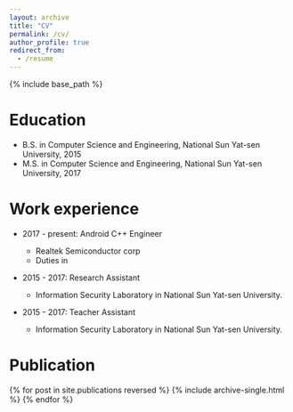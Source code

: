 ```yaml
---
layout: archive
title: "CV"
permalink: /cv/
author_profile: true
redirect_from:
  - /resume
---
```


{% include base_path %}

Education
======
* B.S. in Computer Science and Engineering, National Sun Yat-sen University, 2015
* M.S. in Computer Science and Engineering, National Sun Yat-sen University, 2017

Work experience
======
* 2017 - present: Android C++ Engineer
  * Realtek Semiconductor corp
  * Duties in

* 2015 - 2017: Research Assistant
  * Information Security Laboratory in National Sun Yat-sen University.

* 2015 - 2017: Teacher Assistant
  * Information Security Laboratory in National Sun Yat-sen University.
 
Publication
=====
{% for post in site.publications reversed %}
  {% include archive-single.html %}
{% endfor %}

